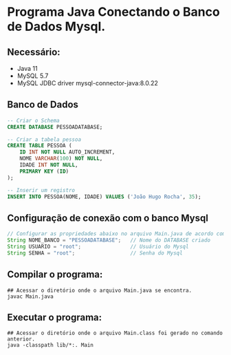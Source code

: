 # Programa Java Conectando o Banco de Dados Mysql.

## Necessário:
- Java 11
- MySQL 5.7
- MySQL JDBC driver mysql-connector-java:8.0.22

## Banco de Dados
````sql
-- Criar o Schema
CREATE DATABASE PESSOADATABASE;

-- Criar a tabela pessoa
CREATE TABLE PESSOA (
    ID INT NOT NULL AUTO_INCREMENT,
    NOME VARCHAR(100) NOT NULL,
    IDADE INT NOT NULL,
    PRIMARY KEY (ID)
);

-- Inserir um registro
INSERT INTO PESSOA(NOME, IDADE) VALUES ('João Hugo Rocha', 35);
````

## Configuração de conexão com o banco Mysql

````java 
// Configurar as propriedades abaixo no arquivo Main.java de acordo com a configuração local.
String NOME_BANCO = "PESSOADATABASE";   // Nome do DATABASE criado
String USUARIO = "root";                // Usuário do Mysql
String SENHA = "root";                  // Senha do Mysql
````

## Compilar o programa:

````shell
## Acessar o diretório onde o arquivo Main.java se encontra.
javac Main.java
````

## Executar o programa:

````shell
## Acessar o diretório onde o arquivo Main.class foi gerado no comando anterior.
java -classpath lib/*:. Main
````

